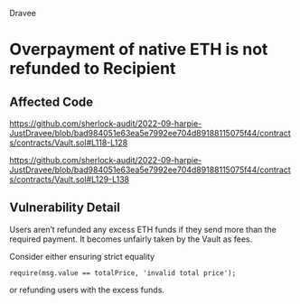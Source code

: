 Dravee
# Overpayment of native ETH is not refunded to Recipient

## Affected Code
https://github.com/sherlock-audit/2022-09-harpie-JustDravee/blob/bad984051e63ea5e7992ee704d89188115075f44/contracts/contracts/Vault.sol#L118-L128

https://github.com/sherlock-audit/2022-09-harpie-JustDravee/blob/bad984051e63ea5e7992ee704d89188115075f44/contracts/contracts/Vault.sol#L129-L138

## Vulnerability Detail
Users aren’t refunded any excess ETH funds if they send more than the required payment. It becomes unfairly taken by the Vault as fees.

Consider either ensuring strict equality
```solidity
require(msg.value == totalPrice, 'invalid total price');
```
or refunding users with the excess funds.